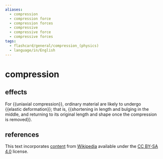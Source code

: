 ```yaml
---
aliases:
  - compression
  - compression force
  - compression forces
  - compressive
  - compressive force
  - compressive forces
tags:
  - flashcard/general/compression_(physics)
  - language/in/English
---
```


# compression

## effects

For {{uniaxial compression}}, ordinary material are likely to undergo {{elastic deformation}}; that is, {{shortening in length and bulging in the middle, and returning to its original length and shape once the compression is removed}}. <!--SR:!2024-07-23,51,310!2024-06-04,15,290!2024-06-29,29,270-->

## references

This text incorporates [content](https://en.wikipedia.org/wiki/compression_(physics)) from [Wikipedia](Wikipedia.md) available under the [CC BY-SA 4.0](https://creativecommons.org/licenses/by-sa/4.0/) license.
